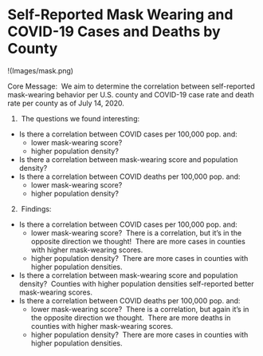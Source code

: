 # Self-Reported Mask Wearing and COVID-19 Cases and Deaths by County

!(Images/mask.png)

Core Message: &nbsp;We aim to determine the correlation between self-reported mask-wearing behavior per U.S. county and COVID-19 case rate and death rate per county as of July 14, 2020.

1. &nbsp;The questions we found interesting:
  - Is there a correlation between COVID cases per 100,000 pop. and:
    - lower mask-wearing score?
    - higher population density?
  - Is there a correlation between mask-wearing score and population density?
  - Is there a correlation between COVID deaths per 100,000 pop. and:
    - lower mask-wearing score?
    - higher population density?

2. &nbsp;Findings:
  - Is there a correlation between COVID cases per 100,000 pop. and:
    - lower mask-wearing score? &nbsp;There is a correlation, but it’s in the opposite direction we thought! &nbsp;There are more cases in counties with higher mask-wearing scores.
    - higher population density? &nbsp;There are more cases in counties with higher population densities.
  - Is there a correlation between mask-wearing score and population density? &nbsp;Counties with higher population densities self-reported better mask-wearing scores.
  - Is there a correlation between COVID deaths per 100,000 pop. and:
    - lower mask-wearing score? &nbsp;There is a correlation, but again it’s in the opposite direction we thought. &nbsp;There are more deaths in counties with higher mask-wearing scores.
    - higher population density? &nbsp;There are more cases in counties with higher population densities.
